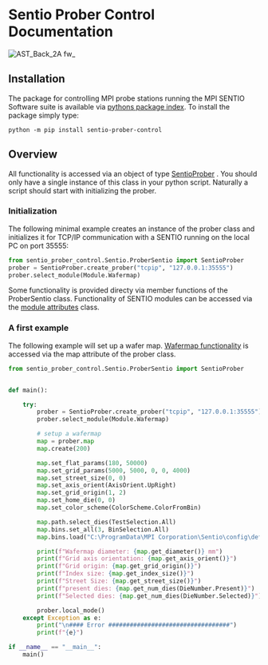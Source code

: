 # Sentio Prober Control Documentation

![AST_Back_2A fw_](https://user-images.githubusercontent.com/2202567/204108957-0c7a864a-a526-4d32-a1ca-51985a0b01c6.png)

## Installation

The package for controlling MPI probe stations running the MPI SENTIO Software suite is available via [pythons package index](https://pypi.org/project/sentio-prober-control/). To install the
package simply type:

```python -m pip install sentio-prober-control```

## Overview

All functionality is accessed via an object of type [SentioProber](SentioProber.md) . You should only have a single instance of this class in your 
python script. Naturally a script should start with initializing the prober.

### Initialization

The following minimal example creates an instance of the prober class and initializes it for TCP/IP communication with a 
SENTIO running on the local PC on port 35555:

```python
from sentio_prober_control.Sentio.ProberSentio import SentioProber
prober = SentioProber.create_prober("tcpip", "127.0.0.1:35555")
prober.select_module(Module.Wafermap)
```

Some functionality is provided directy via member functions of the ProberSentio class. Functionality of SENTIO modules
can be accessed via the [module attributes](SentioProber.md) class. 

### A first example

The following example will set up a wafer map. [Wafermap functionality](WafermapCommandGroup.md) is accessed via the map attribute of the prober class.

``` py
from sentio_prober_control.Sentio.ProberSentio import SentioProber


def main():

    try:
        prober = SentioProber.create_prober("tcpip", "127.0.0.1:35555")
        prober.select_module(Module.Wafermap)

        # setup a wafermap
        map = prober.map
        map.create(200)

        map.set_flat_params(180, 50000)
        map.set_grid_params(5000, 5000, 0, 0, 4000)
        map.set_street_size(0, 0)
        map.set_axis_orient(AxisOrient.UpRight)
        map.set_grid_origin(1, 2)
        map.set_home_die(0, 0)
        map.set_color_scheme(ColorScheme.ColorFromBin)

        map.path.select_dies(TestSelection.All)
        map.bins.set_all(3, BinSelection.All)
        map.bins.load("C:\ProgramData\MPI Corporation\Sentio\config\defaults\default_bins.xbt")

        print(f"Wafermap diameter: {map.get_diameter()} mm")
        print(f"Grid axis orientation: {map.get_axis_orient()}")
        print(f"Grid origin: {map.get_grid_origin()}")
        print(f"Index size: {map.get_index_size()}")
        print(f"Street Size: {map.get_street_size()}")
        print(f"present dies: {map.get_num_dies(DieNumber.Present)}")
        print(f"Selected dies: {map.get_num_dies(DieNumber.Selected)}")

        prober.local_mode()
    except Exception as e:
        print("\n#### Error ##################################")
        print(f"{e}")

if __name__ == "__main__":
    main()
```
		